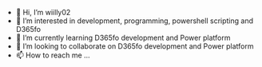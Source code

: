 - 👋 Hi, I’m wiilly02
- 👀 I’m interested in development, programming, powershell scripting and D365fo 
- 🌱 I’m currently learning D365fo development and Power platform
- 💞️ I’m looking to collaborate on D365fo development and Power platform
- 📫 How to reach me ...

<!---
PETERIDEHEN/PETERIDEHEN is a ✨ special ✨ repository because its `README.md` (this file) appears on your GitHub profile.
You can click the Preview link to take a look at your changes.
--->
